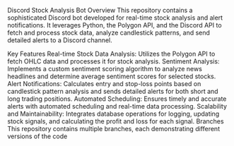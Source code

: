 Discord Stock Analysis Bot
Overview
This repository contains a sophisticated Discord bot developed for real-time stock analysis and alert notifications. It leverages Python, the Polygon API, and the Discord API to fetch and process stock data, analyze candlestick patterns, and send detailed alerts to a Discord channel.

Key Features
Real-time Stock Data Analysis: Utilizes the Polygon API to fetch OHLC data and processes it for stock analysis.
Sentiment Analysis: Implements a custom sentiment scoring algorithm to analyze news headlines and determine average sentiment scores for selected stocks.
Alert Notifications: Calculates entry and stop-loss points based on candlestick pattern analysis and sends detailed alerts for both short and long trading positions.
Automated Scheduling: Ensures timely and accurate alerts with automated scheduling and real-time data processing.
Scalability and Maintainability: Integrates database operations for logging, updating stock signals, and calculating the profit and loss for each signal.
Branches
This repository contains multiple branches, each demonstrating different versions of the code
